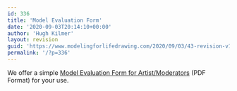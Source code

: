 ```yaml
---
id: 336
title: 'Model Evaluation Form'
date: '2020-09-03T20:14:10+00:00'
author: 'Hugh Kilmer'
layout: revision
guid: 'https://www.modelingforlifedrawing.com/2020/09/03/43-revision-v1/'
permalink: '/?p=336'
---
```


We offer a simple [Model Evaluation Form for Artist/Moderators](http://www.modelingforlifedrawing.com/community/PDF_forms/Model_Evaluation_Form_for_Artist.pdf "Model Evaluation Form") (PDF Format) for your use.